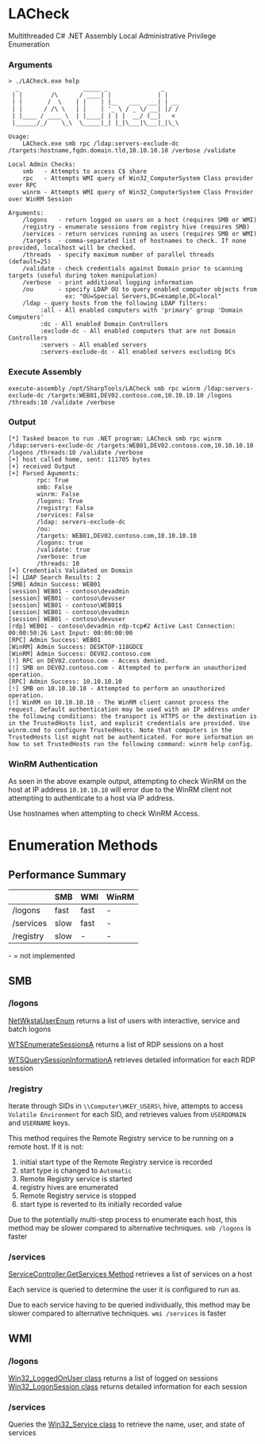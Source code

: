 # LACheck
Multithreaded C# .NET Assembly Local Administrative Privilege Enumeration 

### Arguments
```
> ./LACheck.exe help
  _                  _____ _               _
 | |        /\      / ____| |             | |
 | |       /  \    | |    | |__   ___  ___| | __
 | |      / /\ \   | |    | '_ \ / _ \/ __| |/ /
 | |____ / ____ \  | |____| | | |  __/ (__|   <
 |______/_/    \_\  \_____|_| |_|\___|\___|_|\_\

Usage:
    LACheck.exe smb rpc /ldap:servers-exclude-dc /targets:hostname,fqdn.domain.tld,10.10.10.10 /verbose /validate

Local Admin Checks:
    smb   - Attempts to access C$ share
    rpc   - Attempts WMI query of Win32_ComputerSystem Class provider over RPC
    winrm - Attempts WMI query of Win32_ComputerSystem Class Provider over WinRM Session

Arguments:
    /logons   - return logged on users on a host (requires SMB or WMI)
    /registry - enumerate sessions from registry hive (requires SMB)
    /services - return services running as users (requires SMB or WMI)
    /targets  - comma-separated list of hostnames to check. If none provided, localhost will be checked.
    /threads  - specify maximum number of parallel threads (default=25)
    /validate - check credentials against Domain prior to scanning targets (useful during token manipulation)
    /verbose  - print additional logging information
    /ou       - specify LDAP OU to query enabled computer objects from
                ex: "OU=Special Servers,DC=example,DC=local"
    /ldap - query hosts from the following LDAP filters:
         :all - All enabled computers with 'primary' group 'Domain Computers'
         :dc - All enabled Domain Controllers
         :exclude-dc - All enabled computers that are not Domain Controllers
         :servers - All enabled servers
         :servers-exclude-dc - All enabled servers excluding DCs
```
### Execute Assembly
```
execute-assembly /opt/SharpTools/LACheck smb rpc winrm /ldap:servers-exclude-dc /targets:WEB01,DEV02.contoso.com,10.10.10.10 /logons /threads:10 /validate /verbose
```
### Output
```
[*] Tasked beacon to run .NET program: LACheck smb rpc winrm /ldap:servers-exclude-dc /targets:WEB01,DEV02.contoso.com,10.10.10.10 /logons /threads:10 /validate /verbose
[+] host called home, sent: 111705 bytes
[+] received Output
[+] Parsed Aguments:
        rpc: True
        smb: False
        winrm: False
        /logons: True
        /registry: False
        /services: False
        /ldap: servers-exclude-dc
        /ou:
        /targets: WEB01,DEV02.contoso.com,10.10.10.10
        /logons: true
        /validate: true
        /verbose: true
        /threads: 10
[+] Credentials Validated on Domain
[+] LDAP Search Results: 2
[SMB] Admin Success: WEB01
[session] WEB01 - contoso\devadmin
[session] WEB01 - contoso\devuser
[session] WEB01 - contoso\WEB01$
[session] WEB01 - contoso\devadmin
[session] WEB01 - contoso\devuser
[rdp] WEB01 - contoso\devadmin rdp-tcp#2 Active Last Connection: 00:00:50:26 Last Input: 00:00:00:00
[RPC] Admin Success: WEB01
[WinRM] Admin Success: DESKTOP-118GDCE
[WinRM] Admin Success: DEV02.contoso.com
[!] RPC on DEV02.contoso.com - Access denied.
[!] SMB on DEV02.contoso.com - Attempted to perform an unauthorized operation.
[RPC] Admin Success: 10.10.10.10
[!] SMB on 10.10.10.10 - Attempted to perform an unauthorized operation.
[!] WinRM on 10.10.10.10 - The WinRM client cannot process the request. Default authentication may be used with an IP address under the following conditions: the transport is HTTPS or the destination is in the TrustedHosts list, and explicit credentials are provided. Use winrm.cmd to configure TrustedHosts. Note that computers in the TrustedHosts list might not be authenticated. For more information on how to set TrustedHosts run the following command: winrm help config.
```

### WinRM Authentication
As seen in the above example output, attempting to check WinRM on the host at IP address `10.10.10.10` will error due to the WinRM client not attempting to authenticate to a host via IP address. 

Use hostnames when attempting to check WinRM Access.

# Enumeration Methods
## Performance Summary
| | SMB | WMI | WinRM |
--- | --- | --- | ---
|/logons|fast|fast| - |
|/services|slow|fast| - |
|/registry|slow| - | - 

\- = not implemented

## SMB
### /logons
[NetWkstaUserEnum](https://docs.microsoft.com/en-us/windows/win32/api/lmwksta/nf-lmwksta-netwkstauserenum) returns a list of users with interactive, service and batch logons

[WTSEnumerateSessionsA](https://docs.microsoft.com/en-us/windows/win32/api/wtsapi32/nf-wtsapi32-wtsenumeratesessionsa) returns a list of RDP sessions on a host

[WTSQuerySessionInformationA](https://docs.microsoft.com/en-us/windows/win32/api/wtsapi32/nf-wtsapi32-wtsquerysessioninformationa) retrieves detailed information for each RDP session
### /registry
Iterate through SIDs in `\\Computer\HKEY_USERS\` hive, attempts to access `Volatile Environment` for each SID, and retrieves values from `USERDOMAIN` and `USERNAME` keys.

This method requires the Remote Registry service to be running on a remote host. If it is not:
1. initial start type of the Remote Registry service is recorded
2. start type is changed to `Automatic`
3. Remote Registry service is started
4. registry hives are enumerated
5. Remote Registry service is stopped
6. start type is reverted to its initially recorded value

Due to the potentially multi-step process to enumerate each host, this method may be slower compared to alternative techniques. `smb /logons` is faster
### /services
[ServiceController.GetServices Method](https://docs.microsoft.com/en-us/dotnet/api/system.serviceprocess.servicecontroller.getservices) retrieves a list of services on a host

Each service is queried to determine the user it is configured to run as.

Due to each service having to be queried individually, this method may be slower compared to alternative techniques. `wmi /services` is faster
## WMI
### /logons
[Win32_LoggedOnUser class](https://docs.microsoft.com/en-us/windows/win32/cimwin32prov/win32-loggedonuser) returns a list of logged on sessions
[Win32_LogonSession class](https://docs.microsoft.com/en-us/windows/win32/cimwin32prov/win32-logonsession) returns detailed information for each session

### /services
Queries the [Win32_Service class](https://docs.microsoft.com/en-us/windows/win32/cimwin32prov/win32-service) to retrieve the name, user, and state of services

